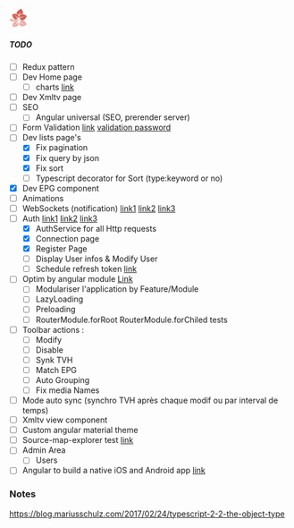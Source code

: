 ﻿![alt text](https://github.com/Fazzani/Synker2/blob/master/WebClient/wwwroot/favicon-32x32.png?raw=true)
##### TODO

- [ ] Redux pattern
- [ ] Dev Home page
  - [ ] charts [link](https://github.com/swimlane/ngx-charts)
- [ ] Dev Xmltv page
- [ ] SEO
  - [ ] Angular universal (SEO, prerender server)
- [ ] Form Validation [link](https://www.toptal.com/angular-js/angular-4-forms-validation) [validation password](https://medium.com/front-end-hacking/how-to-implement-custom-validator-confirm-password-in-angular2-rc-3-622288ba809d)
- [ ] Dev lists page's
  - [x] Fix pagination
  - [x] Fix query by json
  - [x] Fix sort
  - [ ] Typescript decorator for Sort (type:keyword or no)
- [x] Dev EPG component
- [ ] Animations
- [ ] WebSockets (notification) [link1](https://tutorialedge.net/typescript/angular/angular-websockets-tutorial/) [link2](https://docs.microsoft.com/en-us/aspnet/core/fundamentals/websockets) [link3](https://radu-matei.com/blog/aspnet-core-websockets-middleware/)
- [ ] Auth [link1](http://www.c-sharpcorner.com/article/authentication-with-angular-2-app-front-end-and-asp-net-webapi-backend/) [link2](https://github.com/auth0/angular2-jwt/tree/v1.0) [link3](https://auth0.com/blog/introducing-angular2-jwt-a-library-for-angular2-authentication/)
  - [x] AuthService for all Http requests 
  - [x] Connection page
  - [x] Register Page
  - [ ] Display User infos & Modify User
  - [ ] Schedule refresh token [link](http://blog.ionic.io/ionic-2-and-auth0/)
- [ ] Optim by angular module [Link](https://angular.io/guide/ngmodule#feature-modules)
  - [ ] Modulariser l'application by Feature/Module
  - [ ] LazyLoading
  - [ ] Preloading
  - [ ] RouterModule.forRoot RouterModule.forChiled tests
- [ ] Toolbar actions :
    - [ ] Modify
    - [ ] Disable
    - [ ] Synk TVH
    - [ ] Match EPG
    - [ ] Auto Grouping
    - [ ] Fix media Names
- [ ] Mode auto sync (synchro TVH après chaque modif ou par interval de temps)
- [ ] Xmltv view component
- [ ] Custom angular material theme
- [ ] Source-map-explorer test [link](https://www.npmjs.com/package/source-map-explorer)
- [ ] Admin Area
  - [ ] Users
- [ ] Angular to build a native iOS and Android app [link](https://www.nativescript.org/)

### Notes
https://blog.mariusschulz.com/2017/02/24/typescript-2-2-the-object-type

